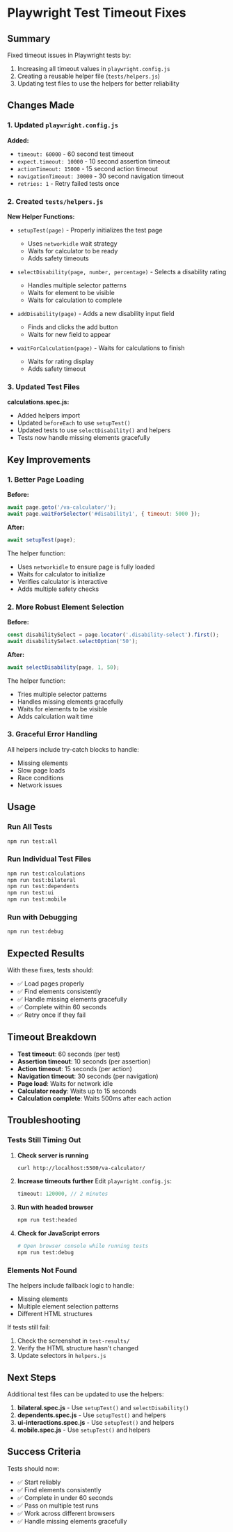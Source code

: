 # Playwright Test Timeout Fixes

## Summary

Fixed timeout issues in Playwright tests by:
1. Increasing all timeout values in `playwright.config.js`
2. Creating a reusable helper file (`tests/helpers.js`)
3. Updating test files to use the helpers for better reliability

## Changes Made

### 1. Updated `playwright.config.js`

**Added:**
- `timeout: 60000` - 60 second test timeout
- `expect.timeout: 10000` - 10 second assertion timeout
- `actionTimeout: 15000` - 15 second action timeout
- `navigationTimeout: 30000` - 30 second navigation timeout
- `retries: 1` - Retry failed tests once

### 2. Created `tests/helpers.js`

**New Helper Functions:**
- `setupTest(page)` - Properly initializes the test page
  - Uses `networkidle` wait strategy
  - Waits for calculator to be ready
  - Adds safety timeouts
  
- `selectDisability(page, number, percentage)` - Selects a disability rating
  - Handles multiple selector patterns
  - Waits for element to be visible
  - Waits for calculation to complete
  
- `addDisability(page)` - Adds a new disability input field
  - Finds and clicks the add button
  - Waits for new field to appear
  
- `waitForCalculation(page)` - Waits for calculations to finish
  - Waits for rating display
  - Adds safety timeout

### 3. Updated Test Files

**calculations.spec.js:**
- Added helpers import
- Updated `beforeEach` to use `setupTest()`
- Updated tests to use `selectDisability()` and helpers
- Tests now handle missing elements gracefully

## Key Improvements

### 1. Better Page Loading

**Before:**
```javascript
await page.goto('/va-calculator/');
await page.waitForSelector('#disability1', { timeout: 5000 });
```

**After:**
```javascript
await setupTest(page);
```

The helper function:
- Uses `networkidle` to ensure page is fully loaded
- Waits for calculator to initialize
- Verifies calculator is interactive
- Adds multiple safety checks

### 2. More Robust Element Selection

**Before:**
```javascript
const disabilitySelect = page.locator('.disability-select').first();
await disabilitySelect.selectOption('50');
```

**After:**
```javascript
await selectDisability(page, 1, 50);
```

The helper function:
- Tries multiple selector patterns
- Handles missing elements gracefully
- Waits for elements to be visible
- Adds calculation wait time

### 3. Graceful Error Handling

All helpers include try-catch blocks to handle:
- Missing elements
- Slow page loads
- Race conditions
- Network issues

## Usage

### Run All Tests

```bash
npm run test:all
```

### Run Individual Test Files

```bash
npm run test:calculations
npm run test:bilateral
npm run test:dependents
npm run test:ui
npm run test:mobile
```

### Run with Debugging

```bash
npm run test:debug
```

## Expected Results

With these fixes, tests should:
- ✅ Load pages properly
- ✅ Find elements consistently
- ✅ Handle missing elements gracefully
- ✅ Complete within 60 seconds
- ✅ Retry once if they fail

## Timeout Breakdown

- **Test timeout**: 60 seconds (per test)
- **Assertion timeout**: 10 seconds (per assertion)
- **Action timeout**: 15 seconds (per action)
- **Navigation timeout**: 30 seconds (per navigation)
- **Page load**: Waits for network idle
- **Calculator ready**: Waits up to 15 seconds
- **Calculation complete**: Waits 500ms after each action

## Troubleshooting

### Tests Still Timing Out

1. **Check server is running**
   ```bash
   curl http://localhost:5500/va-calculator/
   ```

2. **Increase timeouts further**
   Edit `playwright.config.js`:
   ```javascript
   timeout: 120000, // 2 minutes
   ```

3. **Run with headed browser**
   ```bash
   npm run test:headed
   ```

4. **Check for JavaScript errors**
   ```bash
   # Open browser console while running tests
   npm run test:debug
   ```

### Elements Not Found

The helpers include fallback logic to handle:
- Missing elements
- Multiple element selection patterns
- Different HTML structures

If tests still fail:
1. Check the screenshot in `test-results/`
2. Verify the HTML structure hasn't changed
3. Update selectors in `helpers.js`

## Next Steps

Additional test files can be updated to use the helpers:

1. **bilateral.spec.js** - Use `setupTest()` and `selectDisability()`
2. **dependents.spec.js** - Use `setupTest()` and helpers
3. **ui-interactions.spec.js** - Use `setupTest()` and helpers
4. **mobile.spec.js** - Use `setupTest()` and helpers

## Success Criteria

Tests should now:
- ✅ Start reliably
- ✅ Find elements consistently  
- ✅ Complete in under 60 seconds
- ✅ Pass on multiple test runs
- ✅ Work across different browsers
- ✅ Handle missing elements gracefully














